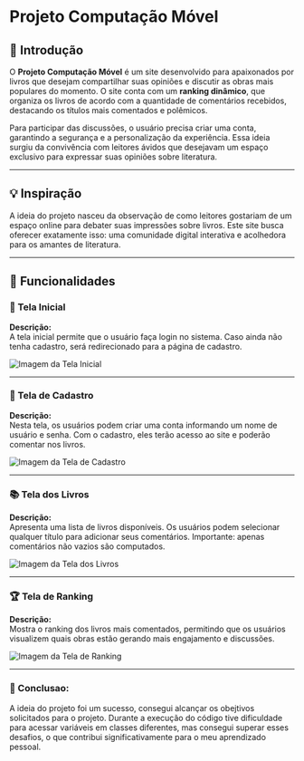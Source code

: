 # Projeto Computação Móvel

## 📖 Introdução
O **Projeto Computação Móvel** é um site desenvolvido para apaixonados por livros que desejam compartilhar suas opiniões e discutir as obras mais populares do momento. O site conta com um **ranking dinâmico**, que organiza os livros de acordo com a quantidade de comentários recebidos, destacando os títulos mais comentados e polêmicos.  

Para participar das discussões, o usuário precisa criar uma conta, garantindo a segurança e a personalização da experiência. Essa ideia surgiu da convivência com leitores ávidos que desejavam um espaço exclusivo para expressar suas opiniões sobre literatura.  

---

## 💡 Inspiração
A ideia do projeto nasceu da observação de como leitores gostariam de um espaço online para debater suas impressões sobre livros. Este site busca oferecer exatamente isso: uma comunidade digital interativa e acolhedora para os amantes de literatura.  

---

## 🚀 Funcionalidades

### 🌟 Tela Inicial
**Descrição:**  
A tela inicial permite que o usuário faça login no sistema. Caso ainda não tenha cadastro, será redirecionado para a página de cadastro.

![Imagem da Tela Inicial](img/tela_inicial.png)

---

### 📝 Tela de Cadastro
**Descrição:**  
Nesta tela, os usuários podem criar uma conta informando um nome de usuário e senha. Com o cadastro, eles terão acesso ao site e poderão comentar nos livros.

![Imagem da Tela de Cadastro](img/tela_cadastro.png)

---

### 📚 Tela dos Livros
**Descrição:**  
Apresenta uma lista de livros disponíveis. Os usuários podem selecionar qualquer título para adicionar seus comentários. Importante: apenas comentários não vazios são computados.

![Imagem da Tela dos Livros](Livros.png)

---

### 🏆 Tela de Ranking
**Descrição:**  
Mostra o ranking dos livros mais comentados, permitindo que os usuários visualizem quais obras estão gerando mais engajamento e discussões.

![Imagem da Tela de Ranking](tela_ranking.png)

---


### 🎯 Conclusao:

A ideia do projeto foi um sucesso, consegui alcançar os obejtivos solicitados para o projeto. Durante a execução do código tive dificuldade para acessar variáveis em classes diferentes, mas consegui superar esses desafios, o que contribui significativamente para o meu aprendizado pessoal.



